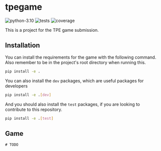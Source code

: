 tpegame
=======

<p float="left">
    <img src="https://img.shields.io/badge/python-3.10-blue" alt="python-3.10">
    <img src="https://github.com/Vitaman02/TPE-GamingPython/actions/workflows/python-app.yml/badge.svg?branch=main" alt="tests">
    <img src="https://github.com/Vitaman02/TPE-GamingPython/actions/workflows/codecov.yml/badge.svg" alt="coverage">
</p>

This is a project for the TPE game submission.

## Installation

You can install the requirements for the game with the following command.
Also remember to be in the project's root directory when running this.

```bash
pip install -e .
```

You can also install the `dev` packages, which are useful packages for developers

```bash
pip install -e .[dev]
```

And you should also install the `test` packages, if you are looking to contribute to this repository.

```bash
pip install -e .[test]
```


## Game
    # TODO
